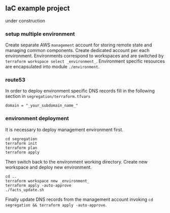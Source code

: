 ## IaC example project
under construction

### setup multiple environment
Create separate AWS `management` account for storing remote state and managing common components.
Create dedicated account per each environment.
Environments correspond to workspaces and are switched by `terraform workspace select _environment_`.
Environment specific resources are encapsulated into module `./environment`.

### route53
In order to deploy environment specific DNS records fill in the following section in `segregation/terraform.tfvars`
```
domain = "_your_subdomain_name_"
```

### environment deployment
It is necessary to deploy management environment first.
```
cd segregation
terraform init
terraform plan
terraform apply
```
Then switch back to the environment working directory. Create new workspace and deploy new environment.
```
cd ..
terraform workspace new _environment_
terraform apply -auto-approve
./facts_update.sh
```
Finally update DNS records from the management account invoking `cd segregation && terraform apply -auto-approve`.
